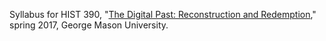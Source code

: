 Syllabus for HIST 390, "[The Digital Past: Reconstruction and Redemption](http://lincolnmullen.com/courses/digital-past.2017/)," spring 2017, George Mason University.

